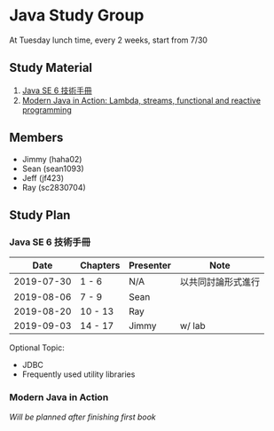 # Java Study Group

At Tuesday lunch time, every 2 weeks, start from 7/30

## Study Material
1. [Java SE 6 技術手冊](https://github.com/JustinSDK/JavaSE6Tutorial)
2. [Modern Java in Action: Lambda, streams, functional and reactive programming](https://www.manning.com/books/modern-java-in-action)

## Members

- Jimmy (haha02)
- Sean (sean1093)
- Jeff (jf423)
- Ray (sc2830704)

## Study Plan

### Java SE 6 技術手冊

|Date      |Chapters|Presenter|Note|
|----------|--------|---------|----|
|2019-07-30|1 - 6   |N/A|以共同討論形式進行|
|2019-08-06|7 - 9   |Sean||
|2019-08-20|10 - 13 |Ray||
|2019-09-03|14 - 17 |Jimmy|w/ lab|

Optional Topic:
- JDBC
- Frequently used utility libraries

### Modern Java in Action

_Will be planned after finishing first book_
